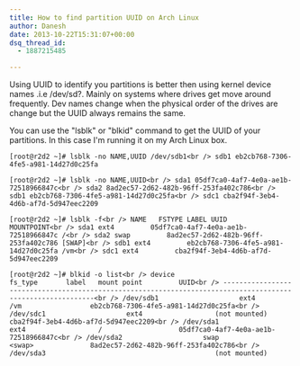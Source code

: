 ```yaml
---
title: How to find partition UUID on Arch Linux
author: Danesh
date: 2013-10-22T15:31:07+00:00
dsq_thread_id:
  - 1887215485

---
```

Using UUID to identify you partitions is better then using kernel device names .i.e /dev/sd?. Mainly on systems where drives get move around frequently. Dev names change when the physical order of the drives are change but the UUID always remains the same. 

You can use the "lsblk" or "blkid" command to get the UUID of your partitions. In this case I'm running it on my Arch Linux box.

`[root@r2d2 ~]# lsblk -no NAME,UUID /dev/sdb1<br />
sdb1 eb2cb768-7306-4fe5-a981-14d27d0c25fa`

`[root@r2d2 ~]# lsblk -no NAME,UUID<br />
sda1 05df7ca0-4af7-4e0a-ae1b-72518966847c<br />
sda2 8ad2ec57-2d62-482b-96ff-253fa402c786<br />
sdb1 eb2cb768-7306-4fe5-a981-14d27d0c25fa<br />
sdc1 cba2f94f-3eb4-4d6b-af7d-5d947eec2209`

`[root@r2d2 ~]# lsblk -f<br />
NAME   FSTYPE LABEL UUID                                 MOUNTPOINT<br />
sda1 ext4         05df7ca0-4af7-4e0a-ae1b-72518966847c /<br />
sda2 swap         8ad2ec57-2d62-482b-96ff-253fa402c786 [SWAP]<br />
sdb1 ext4         eb2cb768-7306-4fe5-a981-14d27d0c25fa /vm<br />
sdc1 ext4         cba2f94f-3eb4-4d6b-af7d-5d947eec2209` 

`[root@r2d2 ~]# blkid -o list<br />
device                       fs_type       label   mount point         UUID<br />
------------------------------------------------------------------------------------------------------------<br />
/dev/sdb1                    ext4                  /vm                 eb2cb768-7306-4fe5-a981-14d27d0c25fa<br />
/dev/sdc1                    ext4                  (not mounted)       cba2f94f-3eb4-4d6b-af7d-5d947eec2209<br />
/dev/sda1                    ext4                  /                   05df7ca0-4af7-4e0a-ae1b-72518966847c<br />
/dev/sda2                    swap                  <swap>              8ad2ec57-2d62-482b-96ff-253fa402c786<br />
/dev/sda3                                          (not mounted)`